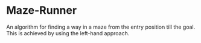 # Maze-Runner

An algorithm for finding a way in a maze from the entry position till the goal.
This is achieved by using the left-hand approach.
